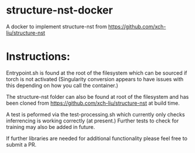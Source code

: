 # structure-nst-docker
A docker to implement  structure-nst from https://github.com/xch-liu/structure-nst

Instructions:
=============

Entrypoint.sh is found at the root of the filesystem which can be sourced if torch is not activated (Singularity conversion appears to have issues with this depending on how you call the container.)

The structure-nst folder can also be found at root of the filesystem and has been cloned from https://github.com/xch-liu/structure-nst at build time.

A test is peformed via the test-processing.sh which currently only checks inferrencing is working correctly (at present.) Further tests to check for training may also be added in future.

If further libraries are needed for additional functionality please feel free to submit a PR.
